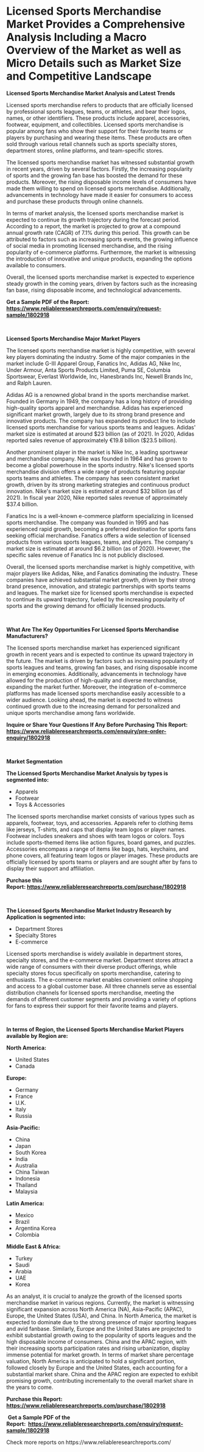 <p><h1>Licensed Sports Merchandise Market Provides a Comprehensive Analysis Including a Macro Overview of the Market as well as Micro Details such as Market Size and Competitive Landscape</h1></p><p><strong>Licensed Sports Merchandise Market Analysis and Latest Trends</strong></p>
<p><p>Licensed sports merchandise refers to products that are officially licensed by professional sports leagues, teams, or athletes, and bear their logos, names, or other identifiers. These products include apparel, accessories, footwear, equipment, and collectibles. Licensed sports merchandise is popular among fans who show their support for their favorite teams or players by purchasing and wearing these items. These products are often sold through various retail channels such as sports specialty stores, department stores, online platforms, and team-specific stores.</p><p>The licensed sports merchandise market has witnessed substantial growth in recent years, driven by several factors. Firstly, the increasing popularity of sports and the growing fan base has boosted the demand for these products. Moreover, the rising disposable income levels of consumers have made them willing to spend on licensed sports merchandise. Additionally, advancements in technology have made it easier for consumers to access and purchase these products through online channels.</p><p>In terms of market analysis, the licensed sports merchandise market is expected to continue its growth trajectory during the forecast period. According to a report, the market is projected to grow at a compound annual growth rate (CAGR) of 7.1% during this period. This growth can be attributed to factors such as increasing sports events, the growing influence of social media in promoting licensed merchandise, and the rising popularity of e-commerce platforms. Furthermore, the market is witnessing the introduction of innovative and unique products, expanding the options available to consumers.</p><p>Overall, the licensed sports merchandise market is expected to experience steady growth in the coming years, driven by factors such as the increasing fan base, rising disposable income, and technological advancements.</p></p>
<p><strong>Get a Sample PDF of the Report:&nbsp; <a href="https://www.reliableresearchreports.com/enquiry/request-sample/1802918">https://www.reliableresearchreports.com/enquiry/request-sample/1802918</a></strong></p>
<p>&nbsp;</p>
<p><strong>Licensed Sports Merchandise Major Market Players</strong></p>
<p><p>The licensed sports merchandise market is highly competitive, with several key players dominating the industry. Some of the major companies in the market include G-III Apparel Group, Fanatics Inc, Adidas AG, Nike Inc, Under Armour, Anta Sports Products Limited, Puma SE, Columbia Sportswear, Everlast Worldwide, Inc, Hanesbrands Inc, Newell Brands Inc, and Ralph Lauren.</p><p>Adidas AG is a renowned global brand in the sports merchandise market. Founded in Germany in 1949, the company has a long history of providing high-quality sports apparel and merchandise. Adidas has experienced significant market growth, largely due to its strong brand presence and innovative products. The company has expanded its product line to include licensed sports merchandise for various sports teams and leagues. Adidas' market size is estimated at around $23 billion (as of 2021). In 2020, Adidas reported sales revenue of approximately €19.8 billion ($23.5 billion).</p><p>Another prominent player in the market is Nike Inc, a leading sportswear and merchandise company. Nike was founded in 1964 and has grown to become a global powerhouse in the sports industry. Nike's licensed sports merchandise division offers a wide range of products featuring popular sports teams and athletes. The company has seen consistent market growth, driven by its strong marketing strategies and continuous product innovation. Nike's market size is estimated at around $32 billion (as of 2021). In fiscal year 2020, Nike reported sales revenue of approximately $37.4 billion.</p><p>Fanatics Inc is a well-known e-commerce platform specializing in licensed sports merchandise. The company was founded in 1995 and has experienced rapid growth, becoming a preferred destination for sports fans seeking official merchandise. Fanatics offers a wide selection of licensed products from various sports leagues, teams, and players. The company's market size is estimated at around $6.2 billion (as of 2020). However, the specific sales revenue of Fanatics Inc is not publicly disclosed.</p><p>Overall, the licensed sports merchandise market is highly competitive, with major players like Adidas, Nike, and Fanatics dominating the industry. These companies have achieved substantial market growth, driven by their strong brand presence, innovation, and strategic partnerships with sports teams and leagues. The market size for licensed sports merchandise is expected to continue its upward trajectory, fueled by the increasing popularity of sports and the growing demand for officially licensed products.</p></p>
<p>&nbsp;</p>
<p><strong>What Are The Key Opportunities For Licensed Sports Merchandise Manufacturers?</strong></p>
<p><p>The licensed sports merchandise market has experienced significant growth in recent years and is expected to continue its upward trajectory in the future. The market is driven by factors such as increasing popularity of sports leagues and teams, growing fan bases, and rising disposable income in emerging economies. Additionally, advancements in technology have allowed for the production of high-quality and diverse merchandise, expanding the market further. Moreover, the integration of e-commerce platforms has made licensed sports merchandise easily accessible to a wider audience. Looking ahead, the market is expected to witness continued growth due to the increasing demand for personalized and unique sports merchandise among fans worldwide.</p></p>
<p><strong>Inquire or Share Your Questions If Any Before Purchasing This Report: <a href="https://www.reliableresearchreports.com/enquiry/pre-order-enquiry/1802918">https://www.reliableresearchreports.com/enquiry/pre-order-enquiry/1802918</a></strong></p>
<p>&nbsp;</p>
<p><strong>Market Segmentation</strong></p>
<p><strong>The Licensed Sports Merchandise Market Analysis by types is segmented into:</strong></p>
<p><ul><li>Apparels</li><li>Footwear</li><li>Toys & Accessories</li></ul></p>
<p><p>The licensed sports merchandise market consists of various types such as apparels, footwear, toys, and accessories. Apparels refer to clothing items like jerseys, T-shirts, and caps that display team logos or player names. Footwear includes sneakers and shoes with team logos or colors. Toys include sports-themed items like action figures, board games, and puzzles. Accessories encompass a range of items like bags, hats, keychains, and phone covers, all featuring team logos or player images. These products are officially licensed by sports teams or players and are sought after by fans to display their support and affiliation.</p></p>
<p><strong>Purchase this Report:&nbsp;<a href="https://www.reliableresearchreports.com/purchase/1802918">https://www.reliableresearchreports.com/purchase/1802918</a></strong></p>
<p>&nbsp;</p>
<p><strong>The Licensed Sports Merchandise Market Industry Research by Application is segmented into:</strong></p>
<p><ul><li>Department Stores</li><li>Specialty Stores</li><li>E-commerce</li></ul></p>
<p><p>Licensed sports merchandise is widely available in department stores, specialty stores, and the e-commerce market. Department stores attract a wide range of consumers with their diverse product offerings, while specialty stores focus specifically on sports merchandise, catering to enthusiasts. The e-commerce market enables convenient online shopping and access to a global customer base. All three channels serve as essential distribution channels for licensed sports merchandise, meeting the demands of different customer segments and providing a variety of options for fans to express their support for their favorite teams and players.</p></p>
<p>&nbsp;</p>
<p><strong>In terms of Region, the Licensed Sports Merchandise Market Players available by Region are:</strong></p>
<p>
    <p> <strong> North America: </strong>
        <ul>
            <li>United States</li>
            <li>Canada</li>
        </ul>
        </p> 
    <p> <strong> Europe: </strong>
        <ul>
            <li>Germany</li>
            <li>France</li>
            <li>U.K.</li>
            <li>Italy</li>
            <li>Russia</li>
        </ul>
        </p> 
    <p> <strong> Asia-Pacific: </strong>
        <ul>
            <li>China</li>
            <li>Japan</li>
            <li>South Korea</li>
            <li>India</li>
            <li>Australia</li>
            <li>China Taiwan</li>
            <li>Indonesia</li>
            <li>Thailand</li>
            <li>Malaysia</li>
        </ul>
        </p> 
    <p> <strong> Latin America: </strong>
        <ul>
            <li>Mexico</li>
            <li>Brazil</li>
            <li>Argentina Korea</li>
            <li>Colombia</li>
        </ul>
        </p> 
    <p> <strong> Middle East & Africa: </strong>
        <ul>
            <li>Turkey</li>
            <li>Saudi</li>
            <li>Arabia</li>
            <li>UAE</li>
            <li>Korea</li>
        </ul>
    </p>
    </p>
<p><p>As an analyst, it is crucial to analyze the growth of the licensed sports merchandise market in various regions. Currently, the market is witnessing significant expansion across North America (NA), Asia-Pacific (APAC), Europe, the United States (USA), and China. In North America, the market is expected to dominate due to the strong presence of major sporting leagues and avid fanbase. Similarly, Europe and the United States are projected to exhibit substantial growth owing to the popularity of sports leagues and the high disposable income of consumers. China and the APAC region, with their increasing sports participation rates and rising urbanization, display immense potential for market growth. In terms of market share percentage valuation, North America is anticipated to hold a significant portion, followed closely by Europe and the United States, each accounting for a substantial market share. China and the APAC region are expected to exhibit promising growth, contributing incrementally to the overall market share in the years to come.</p></p>
<p><strong>Purchase this Report: <a href="https://www.reliableresearchreports.com/purchase/1802918">https://www.reliableresearchreports.com/purchase/1802918</a></strong></p>
<p>&nbsp;<strong>Get a Sample PDF of the Report:&nbsp;&nbsp;<a href="https://www.reliableresearchreports.com/enquiry/request-sample/1802918">https://www.reliableresearchreports.com/enquiry/request-sample/1802918</a></strong></p>
<p><strong></strong></p>
<p>Check more reports on https://www.reliableresearchreports.com/</p>